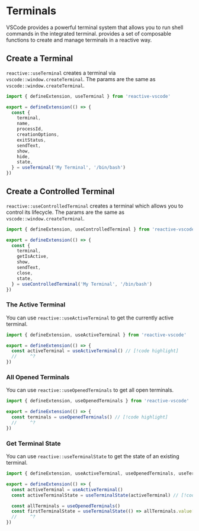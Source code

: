 # Terminals

VSCode provides a powerful terminal system that allows you to run shell commands in the integrated terminal. <ReactiveVscode /> provides a set of composable functions to create and manage terminals in a reactive way.

## Create a Terminal

`reactive::useTerminal` creates a terminal via `vscode::window.createTerminal`. The params are the same as `vscode::window.createTerminal`.

```ts
import { defineExtension, useTerminal } from 'reactive-vscode'

export = defineExtension(() => {
  const {
    terminal,
    name,
    processId,
    creationOptions,
    exitStatus,
    sendText,
    show,
    hide,
    state,
  } = useTerminal('My Terminal', '/bin/bash')
})
```

## Create a Controlled Terminal

`reactive::useControlledTerminal` creates a terminal which allows you to control its lifecycle. The params are the same as `vscode::window.createTerminal`.

```ts
import { defineExtension, useControlledTerminal } from 'reactive-vscode'

export = defineExtension(() => {
  const {
    terminal,
    getIsActive,
    show,
    sendText,
    close,
    state,
  } = useControlledTerminal('My Terminal', '/bin/bash')
})
```

### The Active Terminal

You can use `reactive::useActiveTerminal` to get the currently active terminal.

```ts
import { defineExtension, useActiveTerminal } from 'reactive-vscode'

export = defineExtension(() => {
  const activeTerminal = useActiveTerminal() // [!code highlight]
  //     ^?
})
```

### All Opened Terminals

You can use `reactive::useOpenedTerminals` to get all open terminals.

```ts
import { defineExtension, useOpenedTerminals } from 'reactive-vscode'

export = defineExtension(() => {
  const terminals = useOpenedTerminals() // [!code highlight]
  //     ^?
})
```

### Get Terminal State

You can use `reactive::useTerminalState` to get the state of an existing terminal.

```ts
import { defineExtension, useActiveTerminal, useOpenedTerminals, useTerminalState } from 'reactive-vscode'

export = defineExtension(() => {
  const activeTerminal = useActiveTerminal()
  const activeTerminalState = useTerminalState(activeTerminal) // [!code highlight]

  const allTerminals = useOpenedTerminals()
  const firstTerminalState = useTerminalState(() => allTerminals.value[0]) // [!code highlight]
  //     ^?
})
```
